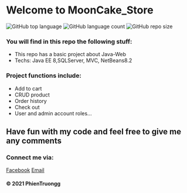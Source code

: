 # Welcome to MoonCake_Store

![GitHub top language](https://img.shields.io/github/languages/top/Bennny20/MoonCake_Store?style=plastic) 
![GitHub language count](https://img.shields.io/github/languages/count/Bennny20/MoonCake_Store?style=plastic)
![GitHub repo size](https://img.shields.io/github/repo-size/Bennny20/MoonCake_Store)

### You will find in this repo the following stuff: 
* This repo has a basic project about Java-Web
* Techs: Java EE 8,SQLServer, MVC, NetBeans8.2

### Project functions include:
- Add to cart
- CRUD product
- Order history
- Check out
- User and admin account roles...

## Have fun with my code and feel free to give me any comments

### Connect me via:
[Facebook](https://www.facebook.com/phien.truong.20)
[Email](phientruong20@gmail.com)


####  © 2021 PhienTruongg
